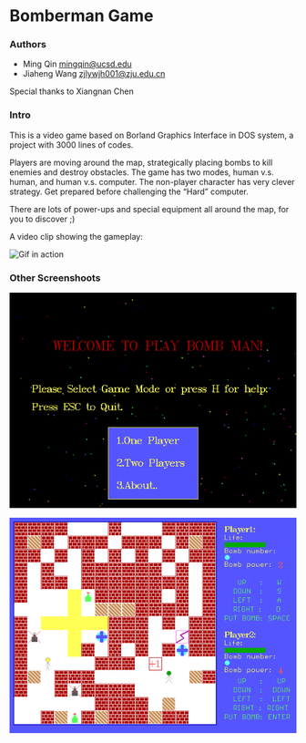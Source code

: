 # Bomberman Game

### Authors

* Ming Qin <mingqin@ucsd.edu>
* Jiaheng Wang <zjlywjh001@zju.edu.cn>

Special thanks to Xiangnan Chen

### Intro

This is a video game based on Borland Graphics Interface in DOS system, a project with 3000 lines of codes.

Players are moving around the map, strategically placing bombs to kill enemies and destroy obstacles. 
The game has two modes, human v.s. human, and human v.s. computer. The non-player character has very
clever strategy. Get prepared before challenging the “Hard” computer.

There are lots of power-ups and special equipment all around the map, for you to discover ;)

A video clip showing the gameplay:

![Gif in action](https://github.com/QinMing/Bomberman-Game/blob/master/showcase/while_playing.gif?raw=true)

### Other Screenshoots

![Welcome](https://github.com/QinMing/Bomberman-Game/blob/master/showcase/welcome_screen.png?raw=true)

![Screenshoot](https://github.com/QinMing/Bomberman-Game/blob/master/showcase/screenshoot.png?raw=true)
